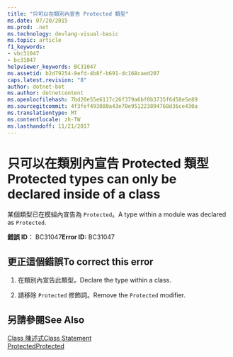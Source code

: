 ```yaml
---
title: "只可以在類別內宣告 Protected 類型"
ms.date: 07/20/2015
ms.prod: .net
ms.technology: devlang-visual-basic
ms.topic: article
f1_keywords:
- vbc31047
- bc31047
helpviewer_keywords: BC31047
ms.assetid: b2d79254-8efd-4b8f-b691-dc168caed207
caps.latest.revision: "8"
author: dotnet-bot
ms.author: dotnetcontent
ms.openlocfilehash: 7bd20e55e6117c26f379a6bf0b3735f6d58e5e89
ms.sourcegitcommit: 4f3fef493080a43e70e951223894768d36ce430a
ms.translationtype: MT
ms.contentlocale: zh-TW
ms.lasthandoff: 11/21/2017
---
```

# <a name="protected-types-can-only-be-declared-inside-of-a-class"></a><span data-ttu-id="5fa67-102">只可以在類別內宣告 Protected 類型</span><span class="sxs-lookup"><span data-stu-id="5fa67-102">Protected types can only be declared inside of a class</span></span>
<span data-ttu-id="5fa67-103">某個類型已在模組內宣告為 `Protected`。</span><span class="sxs-lookup"><span data-stu-id="5fa67-103">A type within a module was declared as `Protected`.</span></span>  
  
 <span data-ttu-id="5fa67-104">**錯誤 ID︰** BC31047</span><span class="sxs-lookup"><span data-stu-id="5fa67-104">**Error ID:** BC31047</span></span>  
  
## <a name="to-correct-this-error"></a><span data-ttu-id="5fa67-105">更正這個錯誤</span><span class="sxs-lookup"><span data-stu-id="5fa67-105">To correct this error</span></span>  
  
1.  <span data-ttu-id="5fa67-106">在類別內宣告此類型。</span><span class="sxs-lookup"><span data-stu-id="5fa67-106">Declare the type within a class.</span></span>  
  
2.  <span data-ttu-id="5fa67-107">請移除 `Protected` 修飾詞。</span><span class="sxs-lookup"><span data-stu-id="5fa67-107">Remove the `Protected` modifier.</span></span>  
  
## <a name="see-also"></a><span data-ttu-id="5fa67-108">另請參閱</span><span class="sxs-lookup"><span data-stu-id="5fa67-108">See Also</span></span>  
 [<span data-ttu-id="5fa67-109">Class 陳述式</span><span class="sxs-lookup"><span data-stu-id="5fa67-109">Class Statement</span></span>](../../visual-basic/language-reference/statements/class-statement.md)  
 [<span data-ttu-id="5fa67-110">Protected</span><span class="sxs-lookup"><span data-stu-id="5fa67-110">Protected</span></span>](../../visual-basic/language-reference/modifiers/protected.md)
